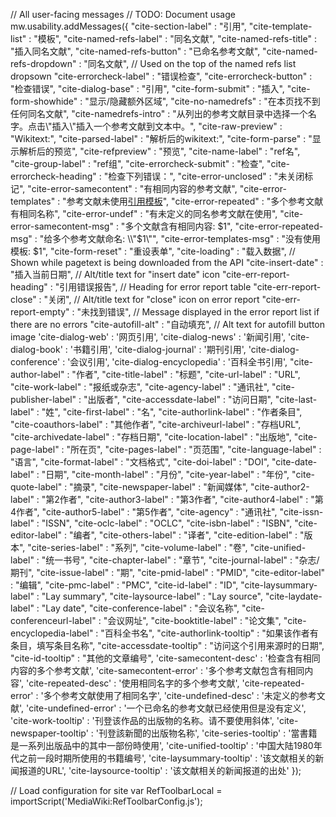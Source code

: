 // All user-facing messages // TODO: Document usage mw.usability.addMessages({ "cite-section-label" : "引用", "cite-template-list" : "模板", "cite-named-refs-label" : "同名文献", "cite-named-refs-title" : "插入同名文献", "cite-named-refs-button" : "已命名参考文献", "cite-named-refs-dropdown" : "同名文献", // Used on the top of the named refs list dropsown "cite-errorcheck-label" : "错误检查", "cite-errorcheck-button" : "检查错误", "cite-dialog-base" : "引用", "cite-form-submit" : "插入", "cite-form-showhide" : "显示/隐藏额外区域", "cite-no-namedrefs" : "在本页找不到任何同名文献", "cite-namedrefs-intro" : "从列出的参考文献目录中选择一个名字。点击\\"插入\\"插入一个参考文献到文本中。", "cite-raw-preview" : "Wikitext:", "cite-parsed-label" : "解析后的wikitext:", "cite-form-parse" : "显示解析后的预览", "cite-refpreview" : "预览", "cite-name-label" : "ref名", "cite-group-label" : "ref组", "cite-errorcheck-submit" : "检查", "cite-errorcheck-heading" : "检查下列错误：", "cite-error-unclosed" : "未关闭<span style='font-family:monospace'><ref></span>标记", "cite-error-samecontent" : "有相同内容的参考文献", "cite-error-templates" : "参考文献未使用<a href='//en.wikipedia.org/wiki/Wikipedia:Citation_templates'>引用模板</a>", "cite-error-repeated" : "多个参考文献有相同名称", "cite-error-undef" : "有未定义的同名参考文献在使用", "cite-error-samecontent-msg" : "多个文献含有相同内容: $1", "cite-error-repeated-msg" : "给多个参考文献命名: \\"$1\\"", "cite-error-templates-msg" : "没有使用模板: $1", "cite-form-reset" : "重设表单", "cite-loading" : "载入数据", // Shown while pagetext is being downloaded from the API "cite-insert-date" : "插入当前日期", // Alt/title text for "insert date" icon "cite-err-report-heading" : "引用错误报告", // Heading for error report table "cite-err-report-close" : "关闭", // Alt/title text for "close" icon on error report "cite-err-report-empty" : "未找到错误", // Message displayed in the error report list if there are no errors "cite-autofill-alt" : "自动填充", // Alt text for autofill button image 'cite-dialog-web' : '网页引用', 'cite-dialog-news' : '新闻引用', 'cite-dialog-book' : '书籍引用', 'cite-dialog-journal' : '期刊引用', 'cite-dialog-conference' : '会议引用', 'cite-dialog-encyclopedia' : '百科全书引用', "cite-author-label" : "作者", "cite-title-label" : "标题", "cite-url-label" : "URL", "cite-work-label" : "报纸或杂志", "cite-agency-label" : "通讯社", "cite-publisher-label" : "出版者", "cite-accessdate-label" : "访问日期", "cite-last-label" : "姓", "cite-first-label" : "名", "cite-authorlink-label" : "作者条目", "cite-coauthors-label" : "其他作者", "cite-archiveurl-label" : "存档URL", "cite-archivedate-label" : "存档日期", "cite-location-label" : "出版地", "cite-page-label" : "所在页", "cite-pages-label" : "页范围", "cite-language-label" : "语言", "cite-format-label" : "文档格式", "cite-doi-label" : "DOI", "cite-date-label" : "日期", "cite-month-label" : "月份", "cite-year-label" : "年份", "cite-quote-label" : "摘录", "cite-newspaper-label" : "新闻媒体", "cite-author2-label" : "第2作者", "cite-author3-label" : "第3作者", "cite-author4-label" : "第4作者", "cite-author5-label" : "第5作者", "cite-agency" : "通讯社", "cite-issn-label" : "ISSN", "cite-oclc-label" : "OCLC", "cite-isbn-label" : "ISBN", "cite-editor-label" : "编者", "cite-others-label" : "译者", "cite-edition-label" : "版本", "cite-series-label" : "系列", "cite-volume-label" : "卷", "cite-unified-label" : "统一书号", "cite-chapter-label" : "章节", "cite-journal-label" : "杂志/期刊", "cite-issue-label" : "期", "cite-pmid-label" : "PMID", "cite-editor-label" : "编辑", "cite-pmc-label" : "PMC", "cite-id-label" : "ID", "cite-laysummary-label" : "Lay summary", "cite-laysource-label" : "Lay source", "cite-laydate-label" : "Lay date", "cite-conference-label" : "会议名称", "cite-conferenceurl-label" : "会议网址", "cite-booktitle-label" : "论文集", "cite-encyclopedia-label" : "百科全书名", "cite-authorlink-tooltip" : "如果该作者有条目，填写条目名称", "cite-accessdate-tooltip" : "访问这个引用来源时的日期", "cite-id-tooltip" : "其他的文章编号", 'cite-samecontent-desc' : '检查含有相同内容的多个参考文献', 'cite-samecontent-error' : '多个参考文献包含有相同内容', 'cite-repeated-desc' : '使用相同名字的多个参考文献', 'cite-repeated-error' : '多个参考文献使用了相同名字', 'cite-undefined-desc' : '未定义的参考文献', 'cite-undefined-error' : '一个已命名的参考文献已经使用但是没有定义', 'cite-work-tooltip' : '刊登该作品的出版物的名称。请不要使用斜体', 'cite-newspaper-tooltip' : '刊登該新聞的出版物名称', 'cite-series-tooltip' : '當書籍是一系列出版品中的其中一部份時使用', 'cite-unified-tooltip' : '中国大陆1980年代之前一段时期所使用的书籍编号', 'cite-laysummary-tooltip' : '该文献相关的新闻报道的URL', 'cite-laysource-tooltip' : '该文献相关的新闻报道的出处' });

// Load configuration for site var RefToolbarLocal = importScript('MediaWiki:RefToolbarConfig.js');